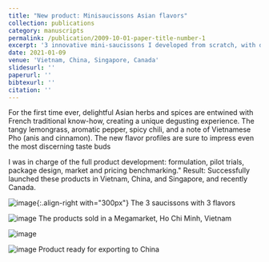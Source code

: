 ```yaml
---
title: "New product: Minisaucissons Asian flavors"
collection: publications
category: manuscripts
permalink: /publication/2009-10-01-paper-title-number-1
excerpt: '3 innovative mini-saucissons I developed from scratch, with delightful Asian herbs entwined with French traditional know-how'
date: 2021-01-09
venue: 'Vietnam, China, Singapore, Canada'
slidesurl: ''
paperurl: ''
bibtexurl: ''
citation: ''
---
```


For the first time ever, delightful Asian herbs and spices are entwined with French traditional know-how, creating a unique degusting experience. The tangy lemongrass, aromatic pepper, spicy chili, and a note of Vietnamese Pho (anis and cinnamon). The new flavor profiles are sure to impress even the most discerning taste buds 

I was in charge of the full product development: formulation, pilot trials, package design, market and pricing benchmarking."
Result: Successfully launched these products in Vietnam, China, and Singapore, and recently Canada.

![image](https://github.com/user-attachments/assets/1777b01f-e2fc-4672-81a0-3772d96cbf2c){:.align-right with="300px"}
The 3 saucissons with 3 flavors

![image](https://github.com/user-attachments/assets/a3e579fb-b8e6-491c-bcac-e0c598475f91)
The products sold in a Megamarket, Ho Chi Minh, Vietnam

![image](https://github.com/user-attachments/assets/671361ae-3efc-4de5-8525-766f0cc123af)

![image](https://github.com/user-attachments/assets/dc46eeb0-8b95-4854-8671-c41a54161854)
Product ready for exporting to China
